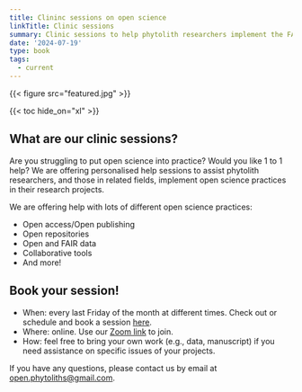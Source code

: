```yaml
---
title: Clininc sessions on open science
linkTitle: Clinic sessions
summary: Clinic sessions to help phytolith researchers implement the FAIR data principles in phytolith research.
date: '2024-07-19'
type: book
tags:
  - current
---
```


{{< figure src="featured.jpg" >}}

{{< toc hide_on="xl" >}}

## What are our clinic sessions?
Are you struggling to put open science into practice? Would you like 1 to 1 help? We are offering personalised help sessions to assist phytolith researchers, and those in related fields, implement open science practices in their research projects.

We are offering help with lots of different open science practices:
- Open access/Open publishing
- Open repositories
- Open and FAIR data
- Collaborative tools
- And more!

## Book your session!
- When: every last Friday of the month at different times. Check out or schedule and book a session [here](https://docs.google.com/spreadsheets/d/1K3yjSGWpK5WoPIiCAUW9sLW_jIKjFvME7aHfMqNPB20/edit?gid=0#gid=0).
- Where: online. Use our [Zoom link](https://turing-uk.zoom.us/j/92041814986?pwd=1ScbbKcq54lFun5iwaFYn31K8nvzeY.1) to join.
- How: feel free to bring your own work (e.g., data, manuscript) if you need assistance on specific issues of your projects.

If you have any questions, please contact us by email at open.phytoliths@gmail.com.
